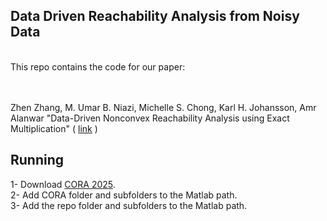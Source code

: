 ## Data Driven Reachability Analysis from Noisy Data
<br/> 
This repo contains the code for our paper:

<br/><br/>
Zhen Zhang, M. Umar B. Niazi, Michelle S. Chong, Karl H. Johansson, Amr Alanwar "Data-Driven Nonconvex Reachability Analysis using Exact Multiplication" ( [link](https://arxiv.org/abs/2504.02147) )


## Running 
1- Download [CORA 2025](https://tumcps.github.io/CORA/pages/archive/v2025/index.html). <br />
2- Add CORA folder and subfolders to the Matlab path.  <br />
3- Add the repo folder and subfolders to the Matlab path.  <br />
<br />
<br />
